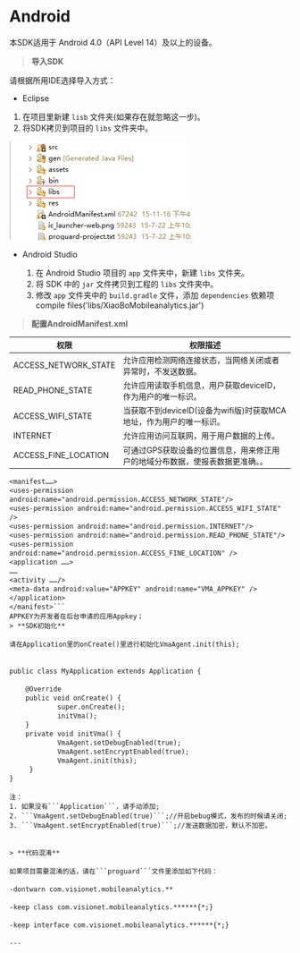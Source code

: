 # Android
本SDK适用于 Android 4.0（API Level 14）及以上的设备。


> **导入SDK**

请根据所用IDE选择导入方式：
* Eclipse 
 
 1. 在项目里新建 ```lisb``` 文件夹(如果存在就忽略这一步)。
 2. 将SDK拷贝到项目的 ```libs``` 文件夹中。
  
 ![](android_integration_picture1.png)
* Android Studio
  
  1. 在 Android Studio 项目的 ```app``` 文件夹中，新建 ```libs``` 文件夹。
  2. 将 SDK 中的 ```jar``` 文件拷贝到工程的 ```libs``` 文件夹中。
  3. 修改 ```app``` 文件夹中的 ```build.gradle``` 文件，添加 ```dependencies``` 依赖项
         compile files('libs/XiaoBoMobileanalytics.jar')
  

> **配置AndroidManifest.xml**

| 权限 | 权限描述 |
| -- | -- |
| ACCESS_NETWORK_STATE| 允许应用检测网络连接状态，当网络关闭或者异常时，不发送数据。 |
| READ_PHONE_STATE| 允许应用读取手机信息，用户获取deviceID，作为用户的唯一标识。 |
| ACCESS_WIFI_STATE| 当获取不到deviceID(设备为wifi版)时获取MCA地址，作为用户的唯一标识。 |
| INTERNET| 允许应用访问互联网，用于用户数据的上传。 |
| ACCESS_FINE_LOCATION| 可通过GPS获取设备的位置信息，用来修正用户的地域分布数据，使报表数据更准确。。 |
```
<manifest……>
<uses-permission android:name="android.permission.ACCESS_NETWORK_STATE"/>
<uses-permission android:name="android.permission.ACCESS_WIFI_STATE" />
<uses-permission android:name="android.permission.INTERNET"/>
<uses-permission android:name="android.permission.READ_PHONE_STATE"/>
<uses-permission android:name="android.permission.ACCESS_FINE_LOCATION" />
<application ……>
……
<activity ……/>
<meta-data android:value="APPKEY" android:name="VMA_APPKEY" />
</application>    
</manifest>```
APPKEY为开发者在后台申请的应用Appkey；
> **SDK初始化**

请在Application里的onCreate()里进行初始化VmaAgent.init(this);


public class MyApplication extends Application {

    @Override
	public void onCreate() {
	        super.onCreate();
	        initVma();
	}
	private void initVma() {
            VmaAgent.setDebugEnabled(true);
		    VmaAgent.setEncryptEnabled(true);
	        VmaAgent.init(this);
	 }
}

注：
1. 如果没有```Application```，请手动添加;
2. ```VmaAgent.setDebugEnabled(true)```;//开启bebug模式，发布的时候请关闭;
3. ```VmaAgent.setEncryptEnabled(true)```;//发送数据加密，默认不加密。


> **代码混淆**

如果项目需要混淆的话，请在```proguard```文件里添加如下代码：

-dontwarn com.visionet.mobileanalytics.**

-keep class com.visionet.mobileanalytics.******{*;}

-keep interface com.visionet.mobileanalytics.******{*;}

---

